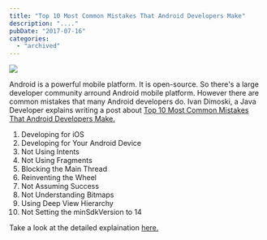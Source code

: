 ```yaml
---
title: "Top 10 Most Common Mistakes That Android Developers Make"
description: "...."
pubDate: "2017-07-16"
categories: 
  - "archived"
---
```


[![](/images/Top%2B10%2BMost%2BCommon%2BMistakes%2BThat%2BAndroid%2BDevelopers%2BMake.png)](https://2.bp.blogspot.com/--_BuFbwSXTU/WWt0hnw8gNI/AAAAAAAAERQ/8ny8PKTNnc8thkezS-fGFwuZEptxUcvegCLcBGAs/s1600/Top%2B10%2BMost%2BCommon%2BMistakes%2BThat%2BAndroid%2BDevelopers%2BMake.png)

  

Android is a powerful mobile platform. It is open-source. So there's a large developer community arround Android mobile platform. However there are common mistakes that many Android developers do. Ivan Dimoski, a Java Developer explains writing a post about [Top 10 Most Common Mistakes That Android Developers Make.](https://www.toptal.com/android/top-10-most-common-android-development-mistakes)

  

1. Developing for iOS
2. Developing for Your Android Device
3. Not Using Intents
4. Not Using Fragments
5. Blocking the Main Thread
6. Reinventing the Wheel
7. Not Assuming Success
8. Not Understanding Bitmaps
9. Using Deep View Hierarchy
10. Not Setting the minSdkVersion to 14

  

  

Take a look at the detailed explaination [here.](https://www.toptal.com/android/top-10-most-common-android-development-mistakes)
